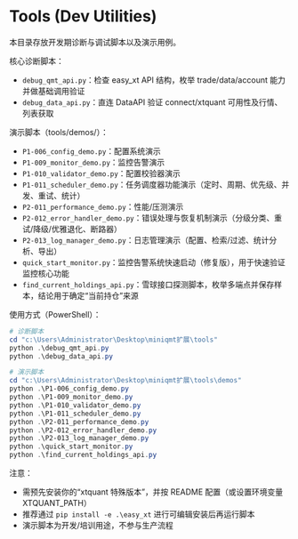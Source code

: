 # Tools (Dev Utilities)

本目录存放开发期诊断与调试脚本以及演示用例。

核心诊断脚本：
- `debug_qmt_api.py`：检查 easy_xt API 结构，枚举 trade/data/account 能力并做基础调用验证
- `debug_data_api.py`：直连 DataAPI 验证 connect/xtquant 可用性及行情、列表获取

演示脚本（tools/demos/）：
- `P1-006_config_demo.py`：配置系统演示
- `P1-009_monitor_demo.py`：监控告警演示
- `P1-010_validator_demo.py`：配置校验器演示
- `P1-011_scheduler_demo.py`：任务调度器功能演示（定时、周期、优先级、并发、重试、统计）
- `P2-011_performance_demo.py`：性能/压测演示
- `P2-012_error_handler_demo.py`：错误处理与恢复机制演示（分级分类、重试/降级/优雅退化、断路器）
- `P2-013_log_manager_demo.py`：日志管理演示（配置、检索/过滤、统计分析、导出）
- `quick_start_monitor.py`：监控告警系统快速启动（修复版），用于快速验证监控核心功能
- `find_current_holdings_api.py`：雪球接口探测脚本，枚举多端点并保存样本，结论用于确定“当前持仓”来源

使用方式（PowerShell）：
```powershell
# 诊断脚本
cd "c:\Users\Administrator\Desktop\miniqmt扩展\tools"
python .\debug_qmt_api.py
python .\debug_data_api.py

# 演示脚本
cd "c:\Users\Administrator\Desktop\miniqmt扩展\tools\demos"
python .\P1-006_config_demo.py
python .\P1-009_monitor_demo.py
python .\P1-010_validator_demo.py
python .\P1-011_scheduler_demo.py
python .\P2-011_performance_demo.py
python .\P2-012_error_handler_demo.py
python .\P2-013_log_manager_demo.py
python .\quick_start_monitor.py
python .\find_current_holdings_api.py
```

注意：
- 需预先安装你的“xtquant 特殊版本”，并按 README 配置（或设置环境变量 XTQUANT_PATH）
- 推荐通过 `pip install -e .\easy_xt` 进行可编辑安装后再运行脚本
- 演示脚本为开发/培训用途，不参与生产流程
